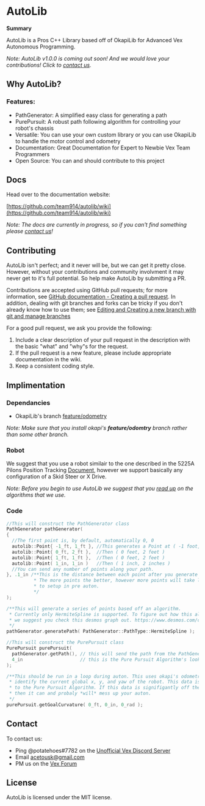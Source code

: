 # AutoLib

**Summary** 

AutoLib is a Pros C++ Library based off of OkapiLib for Advanced Vex Autonomous Programming. 
 
*Note: AutoLib v1.0.0 is coming out soon! And we would love your contributions! Click to [contact us](https://github.com/team914/autolib#contact).* 

## Why AutoLib?

### Features:
 - PathGenerator: A simplified easy class for generating a path
 - PurePursuit: A robust path following algorithm for controlling your robot's chassis
 - Versatile: You can use your own custom library or you can use OkapiLib to handle the motor control and odometry
 - Documentation: Great Documentation for Expert to Newbie Vex Team Programmers
 - Open Source: You can and should contribute to this project
 
## Docs
Head over to the documentation website:

[https://github.com/team914/autolib/wiki](https://github.com/team914/autolib/wiki)

*Note: The docs are currently in progress, so if you can't find something please [contact us](https://github.com/team914/autolib#contact)!*

## Contributing
AutoLib isn't perfect; and it never will be, but we can get it pretty close. However, without your contributions and community involvment it may never get to it's full potential. So help make AutoLib by submitting a PR.

Contributions are
accepted using GitHub pull requests; for more information, see 
[GitHub documentation - Creating a pull request](https://help.github.com/articles/creating-a-pull-request/). In addition, dealing with git branches and forks can be tricky if you don't already know how to use them; see [Editing and Creating a new branch with git and manage branches](https://github.com/acetousk/autolib/wiki/Editing-Create-a-new-branch-with-git-and-manage-branches)

For a good pull request, we ask you provide the following:

1. Include a clear description of your pull request in the description with the basic "what" and "why"s for the request.
2. If the pull request is a new feature, please include appropriate documentation in the wiki.
3. Keep a consistent coding style.

## Implimentation

### Dependancies
 - OkapiLib's branch [feature/odometry](https://github.com/OkapiLib/OkapiLib/tree/feature/odometry)

 *Note: Make sure that you install okapi's **feature/odomtry** branch rather than some other branch.*

### Robot
We suggest that you use a robot similair to the one described in the 5225A Pilons Position Tracking [Document](https://github.com/OkapiLib/OkapiLib/tree/feature/odometry), however we support basically any configuration of a Skid Steer or X Drive.

*Note: Before you begin to use AutoLib we suggest that you [read up](https://github.com/team914/autolib/wiki/Basic-Autonomous-Tiers-Theory) on the algorithms that we use.*

### Code
```cpp
//This will construct the PathGenerator class
PathGenerator pathGenerator(
{
  //The first point is, by default, automatically 0, 0
  autolib::Point{ -1_ft, 1_ft }, //This generates a Point at ( -1 foot, 1 foot )
  autolib::Point{ 0_ft, 2_ft },  //Then ( 0 feet, 2 feet )
  autolib::Point{ 1_ft, 1_ft },  //Then ( 0 feet, 2 feet )
  autolib::Point( 1_in, 1_in )   //Then ( 1 inch, 2 inches )
  //You can send any number of points along your path.
}, .1_in /**This is the distance between each point after you generate a path. 
          * The more points the better, however more points will take longer 
          * to setup in pre auton.
          */
);

/**This will generate a series of points based off an algorithm. 
 * Currently only HermiteSpline is supported. To figure out how this algoritm works, 
 * we suggest you check this desmos graph out. https://www.desmos.com/calculator/h2jshqzjdo
 */
pathGenerator.generatePath( PathGenerator::PathType::HermiteSpline );

//This will construct the PurePursuit class
PurePursuit purePursuit( 
  pathGenerator.getPath(), // this will send the path from the PathGenerator to PurePursuit
  4_in                     // this is the Pure Pursuit Algorithm's lookaheadDistance
);

/**This should be run in a loop during auton. This uses okapi's odometry feature to 
 * identify the current global x, y, and yaw of the robot. This data is extremely vital 
 * to the Pure Pursuit Algorithm. If this data is signifigantly off the actual position, 
 * then it can and probaly *will* mess up your auton.
 */
purePursuit.getGoalCurvature( 0_ft, 0_in, 0_rad );

```
## Contact

To contact us:
 - Ping @potatehoes#7782 on the [Unofficial Vex Discord Server](https://discord.gg/EpPejXk)
 - Email acetousk@gmail.com
 - PM us on the [Vex Forum](https://www.vexforum.com/u/potatehoes914m)
 
## License

AutoLib is licensed under the MIT license.
